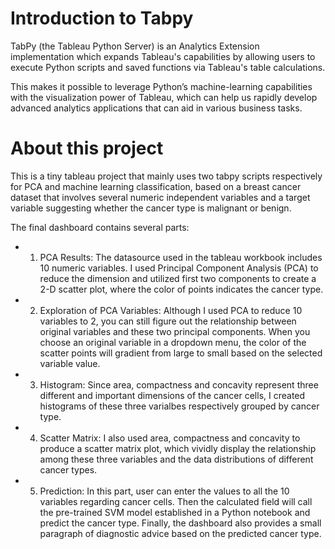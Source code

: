 # Introduction to Tabpy

TabPy (the Tableau Python Server) is an Analytics Extension implementation which expands Tableau's capabilities by allowing users to execute Python scripts and saved functions via Tableau's table calculations.

This makes it possible to leverage Python’s machine-learning capabilities with the visualization power of Tableau, which can help us rapidly develop advanced analytics applications that can aid in various business tasks.

# About this project

This is a tiny tableau project that mainly uses two tabpy scripts respectively for PCA and machine learning classification, based on a breast cancer dataset that involves several numeric independent variables and a target variable suggesting whether the cancer type is malignant or benign. 

The final dashboard contains several parts:
- 1. PCA Results: The datasource used in the tableau workbook includes 10 numeric variables. I used Principal Component Analysis (PCA) to reduce the dimension and utilized first two components to create a 2-D scatter plot, where the color of points indicates the cancer type.
- 2. Exploration of PCA Variables: Although I used PCA to reduce 10 variables to 2, you can still figure out the relationship between original variables and these two principal components. When you choose an original variable in a dropdown menu, the color of the scatter points will gradient from large to small based on the selected variable value.
- 3. Histogram: Since area, compactness and concavity represent three different and important dimensions of the cancer cells, I created histograms of these three varialbes respectively grouped by cancer type.
- 4. Scatter Matrix: I also used area, compactness and concavity to produce a scatter matrix plot, which vividly display the relationship among these three variables and the data distributions of different cancer types.
- 5. Prediction: In this part, user can enter the values to all the 10 variables regarding cancer cells. Then the calculated field will call the pre-trained SVM model established in a Python notebook and predict the cancer type. Finally, the dashboard also provides a small paragraph of diagnostic advice based on the predicted cancer type.
